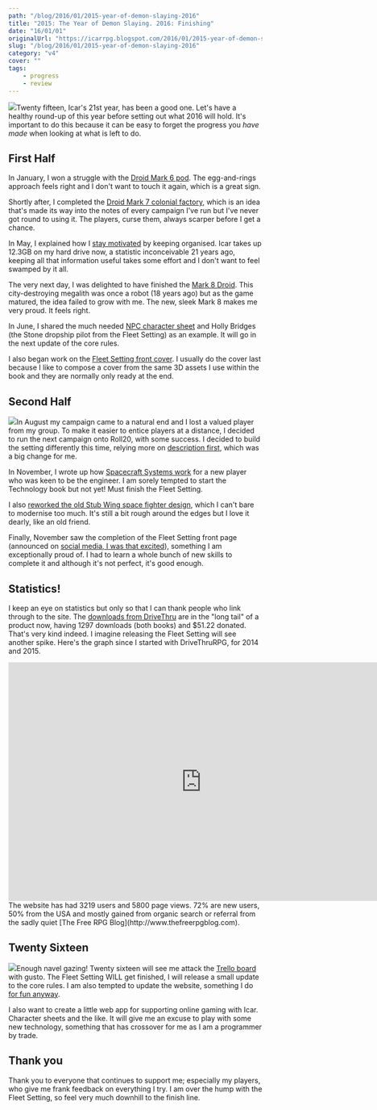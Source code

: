 ```yaml
---
path: "/blog/2016/01/2015-year-of-demon-slaying-2016"
title: "2015: The Year of Demon Slaying. 2016: Finishing"
date: "16/01/01"
originalUrl: "https://icarrpg.blogspot.com/2016/01/2015-year-of-demon-slaying-2016.html"
slug: "/blog/2016/01/2015-year-of-demon-slaying-2016"
category: "v4"
cover: ""
tags:
    - progress
    - review
---
```

![](http://2.bp.blogspot.com/-q_mREFd3Uzo/VoaDJefXzRI/AAAAAAACD30/5G2GthXOFtw/s1600/2015%2Breview%2Bmk8.JPG)Twenty fifteen, Icar's 21st year, has been a good one. Let's have a healthy round-up of this year before setting out what 2016 will hold. It's important to do this because it can be easy to forget the progress you *have made* when looking at what is left to do.  

## First Half

In January, I won a struggle with the [Droid Mark 6 pod](http://icarrpg.blogspot.co.uk/2015/01/droid-mk-6-pod-complete.html). The egg-and-rings approach feels right and I don't want to touch it again, which is a great sign.   

Shortly after, I completed the [Droid Mark 7 colonial factory](http://icarrpg.blogspot.co.uk/2015/01/droid-mk7-colonial-factory-turned.html), which is an idea that's made its way into the notes of every campaign I've run but I've never got round to using it. The players, curse them, always scarper before I get a chance.  

In May, I explained how I [stay motivated](http://icarrpg.blogspot.co.uk/2015/05/fleet-setting-progress-report-and-how-i.html) by keeping organised. Icar takes up 12.3GB on my hard drive now, a statistic inconceivable 21 years ago, keeping all that information useful takes some effort and I don't want to feel swamped by it all.  

The very next day, I was delighted to have finished the [Mark 8 Droid](http://icarrpg.blogspot.co.uk/2015/05/quite-unexpected-surprise-droid-mk8.html). This city-destroying megalith was once a robot (18 years ago) but as the game matured, the idea failed to grow with me. The new, sleek Mark 8 makes me very proud. It feels right.  

In June, I shared the much needed [NPC character sheet](http://icarrpg.blogspot.co.uk/2015/06/new-download-npc-character-sheet.html) and Holly Bridges (the Stone dropship pilot from the Fleet Setting) as an example. It will go in the next update of the core rules.  

I also began work on the [Fleet Setting front cover](http://icarrpg.blogspot.co.uk/2015/06/work-in-progress-fleet-setting-front.html). I usually do the cover last because I like to compose a cover from the same 3D assets I use within the book and they are normally only ready at the end.  

## Second Half

![](http://2.bp.blogspot.com/-Dy464Dk-IBI/VoaDKnL8IlI/AAAAAAACD38/HDCHFr4nKPY/s1600/2015-review-fleet-setting.jpg)In August my campaign came to a natural end and I lost a valued player from my group. To make it easier to entice players at a distance, I decided to run the next campaign onto Roll20, with some success. I decided to build the setting differently this time, relying more on [description first](http://icarrpg.blogspot.co.uk/2015/08/text-first-new-way-to-fill-in-campaign.html), which was a big change for me.  

In November, I wrote up how [Spacecraft Systems work](http://icarrpg.blogspot.co.uk/2015/11/spacecraft-systems.html) for a new player who was keen to be the engineer. I am sorely tempted to start the Technology book but not yet! Must finish the Fleet Setting.  

I also [reworked the old Stub Wing space fighter design](http://icarrpg.blogspot.co.uk/2015/11/the-fleet-stub-wing-i-first-drew-it-at.html), which I can't bare to modernise too much. It's still a bit rough around the edges but I love it dearly, like an old friend.  

Finally, November saw the completion of the Fleet Setting front page (announced on [social media, I was that excited](https://www.facebook.com/icarrpg)), something I am exceptionally proud of. I had to learn a whole bunch of new skills to complete it and although it's not perfect, it's good enough.  

## Statistics!

I keep an eye on statistics but only so that I can thank people who link through to the site. The [downloads from DriveThru](http://www.drivethrurpg.com/browse.php?manufacturers_id=7130) are in the "long tail" of a product now, having 1297 downloads (both books) and $51.22 donated. That's very kind indeed. I imagine releasing the Fleet Setting will see another spike. Here's the graph since I started with DriveThruRPG, for 2014 and 2015.  

<iframe width="766" height="473" seamless="" frameborder="0" scrolling="no" src="https://docs.google.com/spreadsheets/d/1pGq0PNMEFhC98VBFGhbgBfubFvCJXzpTecY_0RYQnvs/pubchart?oid=1381679484&format=interactive"></iframe>  
The website has had 3219 users and 5800 page views. 72% are new users, 50% from the USA and mostly gained from organic search or referral from the sadly quiet [The Free RPG Blog](http://www.thefreerpgblog.com). 

## Twenty Sixteen

![](http://3.bp.blogspot.com/-Q7ElsNsvS40/VoaDKrtAaEI/AAAAAAACD4A/gSwb9822Lwk/s1600/2015-review-trello.jpg)Enough navel gazing! Twenty sixteen will see me attack the [Trello board](https://trello.com/b/46BJhlX1/icar-the-sci-fi-rpg-www-icar-co-uk) with gusto. The Fleet Setting WILL get finished, I will release a small update to the core rules. I am also tempted to update the website, something I do [for fun anyway](http://www.icar.co.uk/archive/pagehistory.php).  

I also want to create a little web app for supporting online gaming with Icar. Character sheets and the like. It will give me an excuse to play with some new technology, something that has crossover for me as I am a programmer by trade.  

## Thank you

Thank you to everyone that continues to support me; especially my players, who give me frank feedback on everything I try. I am over the hump with the Fleet Setting, so feel very much downhill to the finish line.